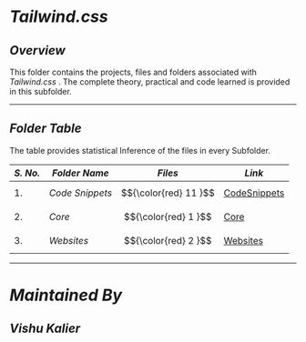 # ***Tailwind.css***

## ***Overview***

This folder contains the projects, files and folders associated with *Tailwind.css* . The complete theory, practical and code learned is provided in this subfolder.

------

## ***Folder Table***

The table provides statistical Inference of the files in every Subfolder.

| ***S. No.*** | ***Folder Name*** | ***Files*** | ***Link***
|-|-|-|-|
| 1. | *Code Snippets* | $${\color{red} 11 }$$ | [CodeSnippets](https://github.com/VishuKalier2003/Web-Development/tree/main/Tailwind/Code%20Snippets)  |
| 2. | *Core* | $${\color{red} 1 }$$ | [Core](https://github.com/VishuKalier2003/Web-Development/tree/main/Tailwind/Core) |
| 3. | *Websites* | $${\color{red} 2 }$$ | [Websites](https://github.com/VishuKalier2003/Web-Development/tree/main/Tailwind/Webpages)

------


# ***Maintained By***
## ***Vishu Kalier***

